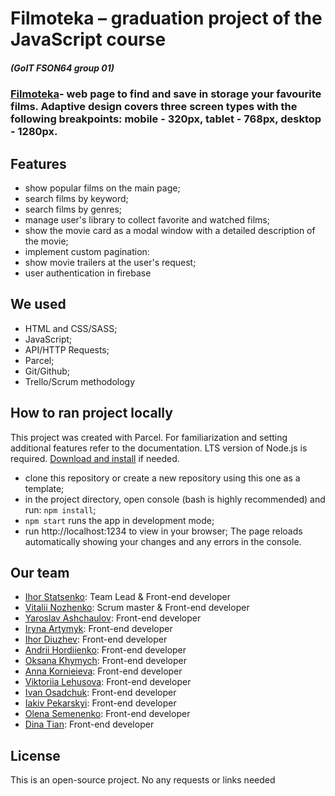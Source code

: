 
# Filmoteka – graduation project of the JavaScript course 
##### (GoIT FSON64 group 01)

### [Filmoteka](https://statsenkoin.github.io/filmoteka-team01-project)- web page to find and save in storage your favourite films. Adaptive design covers three screen types with the following breakpoints: mobile - 320px, tablet - 768px, desktop - 1280px.

## Features
- show popular films on the main page;
- search films by keyword;
- search films by genres;
- manage user's library to collect favorite and watched films;
- show the movie card as a modal window with a detailed description of the movie;
- implement custom pagination:
- show movie trailers at the user's request;
- user authentication in firebase

## We used
- HTML and CSS/SASS;
- JavaScript;
- API/HTTP Requests;
- Parcel;
- Git/Github;
- Trello/Scrum methodology

## How to ran project locally
This project was created with Parcel. For familiarization and setting additional features refer to the documentation. LTS version of Node.js is required. [Download and install](https://nodejs.org/en/) if needed.

- clone this repository or create a new repository using this one as a template;
- in the project directory, open console (bash is highly recommended) and run: `npm install`;
- `npm start` runs the app in development mode;
- run http://localhost:1234 to view in your browser;
The page reloads automatically showing your changes and any errors in the console.

## Our team
- [Ihor Statsenko](https://github.com/statsenkoin): Team Lead & Front-end developer
- [Vitalii Nozhenko](https://github.com/VitalikN): Scrum master & Front-end developer
- [Yaroslav Ashchaulov](https://github.com/yara-frt): Front-end developer
- [Iryna Artymyk](https://github.com/ira1988): Front-end developer
- [Ihor Diuzhev](https://github.com/IhorDiu): Front-end developer
- [Andrii Hordiienko](https://github.com/AndrewGordienko2704): Front-end developer
- [Oksana Khymych](https://github.com/Oksana-24): Front-end developer
- [Anna Kornieieva](https://github.com/KornieievaAnna): Front-end developer
- [Viktoriia Lehusova](https://github.com/Viktoriia-Lehusova): Front-end developer
- [Ivan Osadchuk](https://github.com/osadchukit): Front-end developer
- [Iakiv Pekarskyi](https://github.com/iakivpekarskyi): Front-end developer
- [Olena Semenenko](https://github.com/olena-semenenko): Front-end developer
- [Dina Tian](https://github.com/Dina-Ursula): Front-end developer

## License
This is an open-source project. No any requests or links needed
